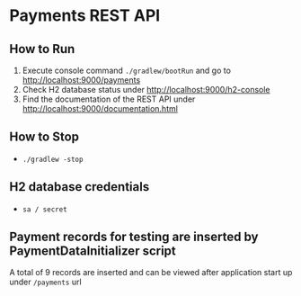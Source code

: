 # Payments REST API

## How to Run
1. Execute console command `./gradlew/bootRun` and go to  [http://localhost:9000/payments](http://localhost:9000/payments)
2. Check H2 database status under [http://localhost:9000/h2-console](http://localhost:9000/h2-console)
3. Find the documentation of the REST API under [http://localhost:9000/documentation.html](http://localhost:9000/documentation.html)

## How to Stop
 * `./gradlew -stop`
 
## H2 database credentials
* `sa / secret`

## Payment records for testing are inserted by PaymentDataInitializer script
A total of 9 records are inserted and can be viewed after application start up under `/payments` url
